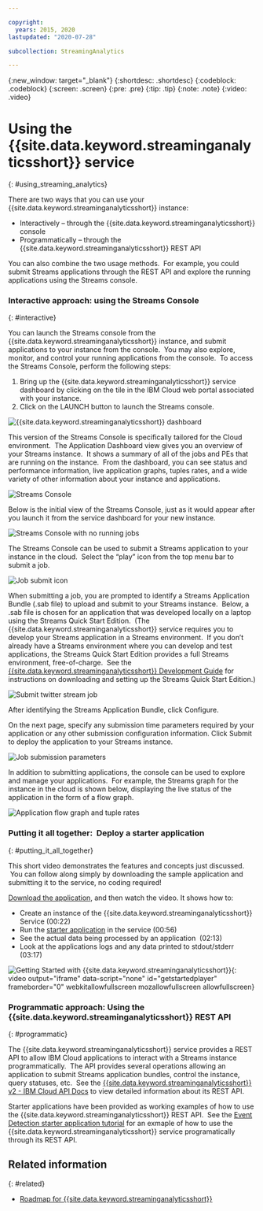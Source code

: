 ```yaml
---

copyright:
  years: 2015, 2020
lastupdated: "2020-07-28"

subcollection: StreamingAnalytics

---
```


<!-- Attribute definitions -->
{:new_window: target="_blank"}
{:shortdesc: .shortdesc}
{:codeblock: .codeblock}
{:screen: .screen}
{:pre: .pre}
{:tip: .tip}
{:note: .note}
{:video: .video}

# Using the {{site.data.keyword.streaminganalyticsshort}} service
{: #using_streaming_analytics}

There are two ways that you can use your {{site.data.keyword.streaminganalyticsshort}} instance:

- Interactively – through the {{site.data.keyword.streaminganalyticsshort}} console
- Programmatically – through the {{site.data.keyword.streaminganalyticsshort}} REST API

You can also combine the two usage methods.  For example, you could submit Streams applications through the REST API and explore the running applications using the Streams console.

### Interactive approach: using the Streams Console
{: #interactive}

You can launch the Streams console from the {{site.data.keyword.streaminganalyticsshort}} instance, and submit applications to your instance from the console.  You may also explore, monitor, and control your running applications from the console.  To access the Streams Console, perform the following steps:

1.  Bring up the {{site.data.keyword.streaminganalyticsshort}} service dashboard by clicking on the tile in the IBM Cloud web portal associated with your instance.
2.  Click on the LAUNCH button to launch the Streams console.

![{{site.data.keyword.streaminganalyticsshort}} dashboard](images/using/Dashboard.png "{{site.data.keyword.streaminganalyticsshort}} dashboard")

This version of the Streams Console is specifically tailored for the Cloud environment.  The Application Dashboard view gives you an overview of your Streams instance.  It shows a summary of all of the jobs and PEs that are running on the instance.  From the dashboard, you can see status and performance information, live application graphs, tuples rates, and a wide variety of other information about your instance and applications.

![Streams Console](images/using/Console.png "Streams Console")

Below is the initial view of the Streams Console, just as it would appear after you launch it from the service dashboard for your new instance.

![Streams Console with no running jobs](images/using/ConsoleNoJobs.png "Streams Console with no running jobs")

The Streams Console can be used to submit a Streams application to your instance in the cloud.  Select the “play” icon from the top menu bar to submit a job.

![Job submit icon](images/using/ConsoleSubmitJobIcon.png "Job submit icon")

When submitting a job, you are prompted to identify a Streams Application Bundle (.sab file) to upload and submit to your Streams instance.  Below, a .sab file is chosen for an application that was developed locally on a laptop using the Streams Quick Start Edition.  (The {{site.data.keyword.streaminganalyticsshort}} service requires you to develop your Streams application in a Streams environment.  If you don’t already have a Streams environment where you can develop and test applications, the Streams Quick Start Edition provides a full Streams environment, free-of-charge.  See the [{{site.data.keyword.streaminganalyticsshort}} Development Guide](/docs/StreamingAnalytics?topic=StreamingAnalytics-development_guide) for instructions on downloading and setting up the Streams Quick Start Edition.)

![Submit twitter stream job](images/using/SubmitJobTwitterStream.png "Submit twitter stream job")

After identifying the Streams Application Bundle, click Configure.

On the next page, specify any submission time parameters required by your application or any other submission configuration information. Click Submit to deploy the application to your Streams instance.

![Job submission parameters](images/using/SubmitParams.png "Job submission parameters")

In addition to submitting applications, the console can be used to explore and manage your applications.  For example, the Streams graph for the instance in the cloud is shown below, displaying the live status of the application in the form of a flow graph.

![Application flow graph and tuple rates](images/using/Graph.png "Application flow graph and tuple rates")

### Putting it all together:  Deploy a starter application
{: #putting_it_all_together}

  This short video demonstrates the features and concepts just discussed.  You can follow along simply by downloading the sample application and submitting it to the service, no coding required!

[Download the application](https://github.com/IBMStreams/samples/raw/main/QuickStart/TradesApp/starterApp/StockTradesStarterApp.sab), and then watch the video. It shows how to:

- Create an instance of the {{site.data.keyword.streaminganalyticsshort}} Service (00:22)
- Run the [starter application](https://github.com/IBMStreams/samples/raw/main/QuickStart/TradesApp/starterApp/StockTradesStarterApp.sab) in the service (00:56)
- See the actual data being processed by an application  (02:13)
- Look at the applications logs and any data printed to stdout/stderr  (03:17)

![Getting Started with {{site.data.keyword.streaminganalyticsshort}}](https://www.youtube.com/embed/aXAqAaijzWc){: video output="iframe" data-script="none" id="getstartedplayer" frameborder="0" webkitallowfullscreen mozallowfullscreen allowfullscreen}

### Programmatic approach: Using the {{site.data.keyword.streaminganalyticsshort}} REST API
{: #programmatic}

The {{site.data.keyword.streaminganalyticsshort}} service provides a REST API to allow IBM Cloud applications to interact with a Streams instance programmatically.  The API provides several operations allowing an application to submit Streams application bundles, control the instance, query statuses, etc.  See the [{{site.data.keyword.streaminganalyticsshort}} v2 - IBM Cloud API Docs](https://ibm.co/2Gt9mB6) to view detailed information about its REST API.

Starter applications have been provided as working examples of how to use the {{site.data.keyword.streaminganalyticsshort}} REST API.  See the [Event Detection starter application tutorial](/docs/StreamingAnalytics?topic=StreamingAnalytics-detect_events) for an exmaple of how to use the {{site.data.keyword.streaminganalyticsshort}} service programatically through its REST API.

## Related information
{: #related}

- [Roadmap for {{site.data.keyword.streaminganalyticsshort}}](/docs/StreamingAnalytics?topic=StreamingAnalytics-roadmap)

